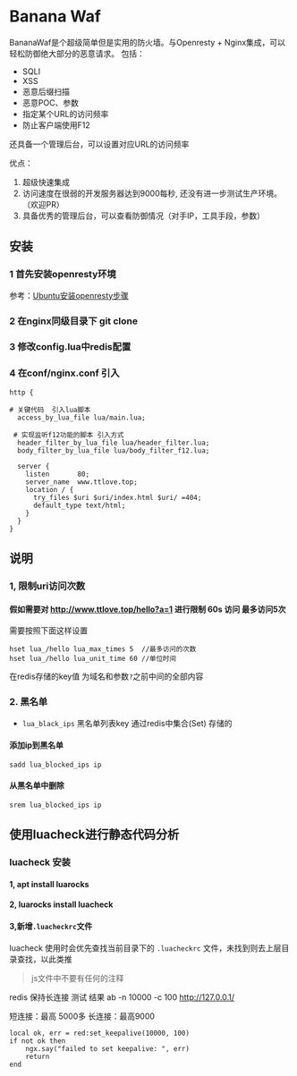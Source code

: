 # Banana Waf

BananaWaf是个超级简单但是实用的防火墙。与Openresty + Nginx集成，可以轻松防御绝大部分的恶意请求。
包括：

- SQLI
- XSS
- 恶意后缀扫描
- 恶意POC、参数
- 指定某个URL的访问频率
- 防止客户端使用F12

还具备一个管理后台，可以设置对应URL的访问频率

优点：
1. 超级快速集成
2. 访问速度在很弱的开发服务器达到9000每秒, 还没有进一步测试生产环境。（欢迎PR）
3. 具备优秀的管理后台，可以查看防御情况（对手IP，工具手段，参数）

## 安装

### 1 首先安装openresty环境
参考：[Ubuntu安装openresty步骤](https://openresty.org/cn/linux-packages.html)
### 2 在nginx同级目录下  git clone
### 3 修改config.lua中redis配置
### 4 在conf/nginx.conf 引入
```
http {

# 关键代码  引入lua脚本
  access_by_lua_file lua/main.lua;

 # 实现监听f12功能的脚本 引入方式
  header_filter_by_lua_file lua/header_filter.lua;
  body_filter_by_lua_file lua/body_filter_f12.lua;

  server {
    listen       80;
    server_name  www.ttlove.top;
    location / {
      try_files $uri $uri/index.html $uri/ =404;
      default_type text/html;
    }
  }
}
```

## 说明

### 1, 限制uri访问次数
#### 假如需要对 http://www.ttlove.top/hello?a=1 进行限制 60s 访问 最多访问5次
需要按照下面这样设置
```
hset lua_/hello lua_max_times 5  //最多访问的次数
hset lua_/hello lua_unit_time 60 //单位时间
```
在redis存储的key值 为域名和参数`?`之前中间的全部内容

### 2. 黑名单

+ `lua_black_ips` 黑名单列表key 通过redis中集合(Set) 存储的

#### 添加ip到黑名单
```
sadd lua_blocked_ips ip
```
#### 从黑名单中删除
```
srem lua_blocked_ips ip
```


## 使用luacheck进行静态代码分析

### luacheck 安装
#### 1, apt install luarocks

#### 2, luarocks install luacheck

#### 3,新增`.luacheckrc`文件

luacheck 使用时会优先查找当前目录下的 `.luacheckrc` 文件，未找到则去上层目录查找，以此类推


> js文件中不要有任何的注释

redis 保持长连接 测试 结果
ab -n 10000 -c 100  http://127.0.0.1/

短连接：最高 5000多
长连接：最高9000

```
local ok, err = red:set_keepalive(10000, 100)
if not ok then
    ngx.say("failed to set keepalive: ", err)
    return
end
```





